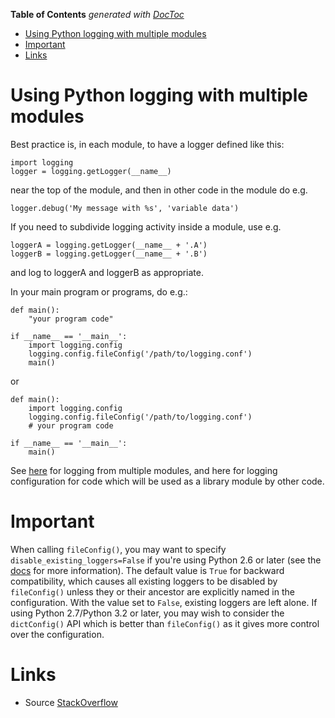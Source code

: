 <!-- START doctoc generated TOC please keep comment here to allow auto update -->
<!-- DON'T EDIT THIS SECTION, INSTEAD RE-RUN doctoc TO UPDATE -->
**Table of Contents**  *generated with [DocToc](https://github.com/thlorenz/doctoc)*

- [Using Python logging with multiple modules](#using-python-logging-with-multiple-modules)
- [Important](#important)
- [Links](#links)

<!-- END doctoc generated TOC please keep comment here to allow auto update -->

# Using Python logging with multiple modules

Best practice is, in each module, to have a logger defined like this:

```
import logging
logger = logging.getLogger(__name__)
```

near the top of the module, and then in other code in the module do e.g.

```
logger.debug('My message with %s', 'variable data')
```

If you need to subdivide logging activity inside a module, use e.g.

```
loggerA = logging.getLogger(__name__ + '.A')
loggerB = logging.getLogger(__name__ + '.B')
```
and log to loggerA and loggerB as appropriate.

In your main program or programs, do e.g.:

```
def main():
    "your program code"

if __name__ == '__main__':
    import logging.config
    logging.config.fileConfig('/path/to/logging.conf')
    main()
```

or

```
def main():
    import logging.config
    logging.config.fileConfig('/path/to/logging.conf')
    # your program code

if __name__ == '__main__':
    main()
```

See [here](http://docs.python.org/howto/logging.html#logging-from-multiple-modules) for logging from multiple modules, and here for logging configuration for code which will be used as a library module by other code.

# Important

When calling `fileConfig()`, you may want to specify `disable_existing_loggers=False` if you're using Python 2.6 or later (see the [docs](http://docs.python.org/2/library/logging.config.html#logging.config.fileConfig) for more information). The default value is `True` for backward compatibility, which causes all existing loggers to be disabled by `fileConfig()` unless they or their ancestor are explicitly named in the configuration. With the value set to `False`, existing loggers are left alone. If using Python 2.7/Python 3.2 or later, you may wish to consider the `dictConfig()` API which is better than `fileConfig()` as it gives more control over the configuration.

# Links

* Source [StackOverflow](http://stackoverflow.com/questions/15727420/using-python-logging-in-multiple-modules)
